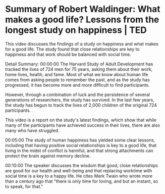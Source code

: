 # Summary of Robert Waldinger: What makes a good life? Lessons from the longest study on happiness | TED

This video discusses the findings of a study on happiness and what makes for a good life. The study found that close relationships are key to happiness and that work should be balanced with social time.

Detail Summary: 
00:00:00
The Harvard Study of Adult Development has tracked the lives of 724 men for 75 years, asking them about their work, home lives, health, and fame. Most of what we know about human life comes from asking people to remember the past, and as the study has progressed, it has become more and more difficult to find participants. 

However, through a combination of luck and the persistence of several generations of researchers, the study has survived. In the last few years, the study has begun to track the lives of 2,000 children of the original 724 participants. 

This video is a report on the study's latest findings, which show that while many of the participants have achieved success in their lives, there are also many who have struggled.

00:05:00
The study of human happiness has yielded some clear lessons, including that having positive social relationships is key to a good life, that living in the midst of conflict is harmful, and that strong attachments can protect the brain against memory decline.

00:10:00
The speaker discusses the wisdom that good, close relationships are good for our health and well-being and that replacing worktime with social time is a key to a happy life. He cites Mark Twain who wrote more than a century ago that "there is only time for loving, and but an instant, so to speak, for that."

